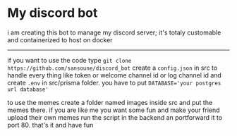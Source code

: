 # My discord bot
i am creating this bot to manage my discord server; it's totaly customable and containerized to host on docker

---
if you want  to use the code type ``git clone https://github.com/sansoune/discord_bot``
create a ``config.json`` in src to handle every thing like token or welcome channel id or log channel id
and create ``.env`` in src/prisma folder. you have to put ``DATABASE='your postgres url database'``

to use the memes create a folder named images inside src and put the memes there. if you are like me you want some fun and make your friend upload their own memes run the script in the backend an portforward it to port 80.
that's it and have fun